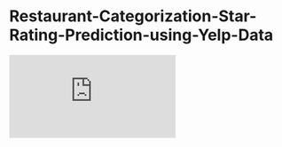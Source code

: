 # Restaurant-Categorization-Star-Rating-Prediction-using-Yelp-Data

![Paper](https://github.com/pandeyh92/Restaurant-Categorization-Star-Rating-Prediction-using-Yelp-Data/files/659094/Restaurant.Categorization.Star.Rating.Prediction.Using.Yelp.data_V1.0.pdf)
